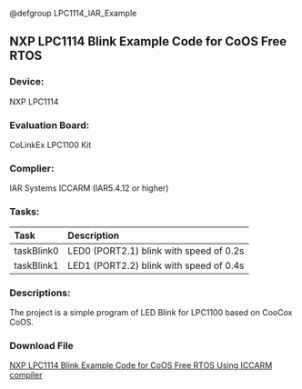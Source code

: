 @defgroup LPC1114_IAR_Example

## NXP LPC1114 Blink Example Code for CoOS Free RTOS  ##
### Device: ###
NXP LPC1114

### Evaluation Board: ###
CoLinkEx LPC1100 Kit

### Complier: ###
IAR Systems ICCARM (IAR5.4.12 or higher) 

### Tasks: ###

Task|Description
:--|:--
taskBlink0|LED0 (PORT2.1) blink with speed of 0.2s
taskBlink1|LED1 (PORT2.2) blink with speed of 0.4s

### Descriptions: ###
The project is a simple program of LED Blink for LPC1100 based on CooCox CoOS.

### Download File ###
[NXP LPC1114 Blink Example Code for CoOS Free RTOS Using ICCARM compiler](http://www.coocox.org/download/downloadfile/CoOS/Demo/LPC11xx_IAR5.4.12.zip)
